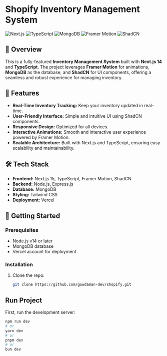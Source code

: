 # Shopify Inventory Management System

![Next.js](https://img.shields.io/badge/Next.js-14-black?logo=next.js) ![TypeScript](https://img.shields.io/badge/TypeScript-v4.9-blue?logo=typescript) ![MongoDB](https://img.shields.io/badge/MongoDB-v5-green?logo=mongodb) ![Framer Motion](https://img.shields.io/badge/Framer_Motion-Animation-blueviolet) ![ShadCN](https://img.shields.io/badge/ShadCN-UI-green)

## 📖 Overview

This is a fully-featured **Inventory Management System** built with **Next.js 14** and **TypeScript**. The project leverages **Framer Motion** for animations, **MongoDB** as the database, and **ShadCN** for UI components, offering a seamless and robust experience for managing inventory.

## 🚀 Features

- **Real-Time Inventory Tracking:** Keep your inventory updated in real-time.
- **User-Friendly Interface:** Simple and intuitive UI using ShadCN components.
- **Responsive Design:** Optimized for all devices.
- **Interactive Animations:** Smooth and interactive user experience powered by Framer Motion.
- **Scalable Architecture:** Built with Next.js and TypeScript, ensuring easy scalability and maintainability.

## 🛠️ Tech Stack

- **Frontend:** Next.js 15, TypeScript, Framer Motion, ShadCN
- **Backend:** Node.js, Express.js
- **Database:** MongoDB
- **Styling:** Tailwind CSS
- **Deployment:** Vercel

## 🚀 Getting Started

### Prerequisites

- Node.js v14 or later
- MongoDB database
- Vercel account for deployment

### Installation

1. Clone the repo:
   ```bash
   git clone https://github.com/gowdaman-dev/shopify.git

## Run Project

First, run the development server:

```bash
npm run dev
# or
yarn dev
# or
pnpm dev
# or
bun dev
```
